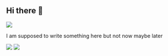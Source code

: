 ## Hi there 👋
![](https://komarev.com/ghpvc/?username=adssib)

<!--
**adssib/adssib** is a ✨ _special_ ✨ repository because its `README.md` (this file) appears on your GitHub profile.

Here are some ideas to get you started:

- 🔭 I’m currently working on ...
- 🌱 I’m currently learning ...
- 👯 I’m looking to collaborate on ...
- 🤔 I’m looking for help with ...
- 💬 Ask me about ...
- 📫 How to reach me: ...
- 😄 Pronouns: ...
- ⚡ Fun fact: ...
-->

I am supposed to write something here but not now maybe later 

<img
  src="https://github-readme-stats.vercel.app/api?username=adssib&show_icons=true&theme=react&&hide_border=true"
/>
<img
  src="https://github-readme-streak-stats.herokuapp.com/?user=adssib&&theme=react&&hide_border=true"
/>
